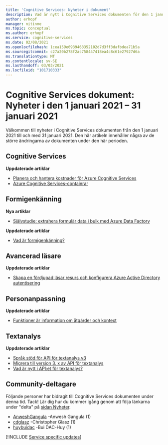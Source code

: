 ```yaml
---
title: 'Cognitive Services: Nyheter i dokument'
description: Vad är nytt i Cognitive Services dokumenten för den 1 januari 2021 – 31 januari 2021.
author: erhopf
manager: nitinme
ms.topic: conceptual
ms.author: erhopf
ms.service: cognitive-services
ms.date: 02/08/2021
ms.openlocfilehash: 1cea159e6939463352102d7d3ff3dafbdea71b5a
ms.sourcegitcommit: c27a20b278f2ac758447418ea4c8c61e27927d6a
ms.translationtype: MT
ms.contentlocale: sv-SE
ms.lasthandoff: 03/03/2021
ms.locfileid: "101710333"
---
```

# <a name="cognitive-services-docs-whats-new-for-january-1-2021---january-31-2021"></a>Cognitive Services dokument: Nyheter i den 1 januari 2021 – 31 januari 2021

Välkommen till nyheter i Cognitive Services dokumenten från den 1 januari 2021 till och med 31 januari 2021. Den här artikeln innehåller några av de större ändringarna av dokumenten under den här perioden.

## <a name="cognitive-services"></a>Cognitive Services

**Uppdaterade artiklar**

- [Planera och hantera kostnader för Azure Cognitive Services](plan-manage-costs.md)
- [Azure Cognitive Services-containrar](cognitive-services-container-support.md)

## <a name="form-recognizer"></a>Formigenkänning

**Nya artiklar**

- [Självstudie: extrahera formulär data i bulk med Azure Data Factory](./form-recognizer/tutorial-bulk-processing.md)

**Uppdaterade artiklar**

- [Vad är formigenkänning?](./form-recognizer/overview.md)

## <a name="immersive-reader"></a>Avancerad läsare

**Uppdaterade artiklar**

- [Skapa en fördjupad läsar resurs och konfigurera Azure Active Directory autentisering](./immersive-reader/how-to-create-immersive-reader.md)

## <a name="personalizer"></a>Personanpassning

**Uppdaterade artiklar**

- [Funktioner är information om åtgärder och kontext](./personalizer/concepts-features.md)

## <a name="text-analytics"></a>Textanalys

**Uppdaterade artiklar**

- [Språk stöd för API för textanalys v3](./text-analytics/language-support.md)
- [Migrera till version 3. x av API för textanalys](./text-analytics/migration-guide.md)
- [Vad är nytt i API:et för textanalys?](./text-analytics/whats-new.md)

## <a name="community-contributors"></a>Community-deltagare

Följande personer har bidragit till Cognitive Services dokumenten under denna tid. Tack! Lär dig hur du kommer igång genom att följa länkarna under "delta" på [sidan Nyheter](index.yml).

- [AnweshGangula](https://github.com/AnweshGangula) -Anwesh Gangula (1)
- [cdglasz](https://github.com/cdglasz) -Christopher Glasz (1)
- [huybuidac](https://github.com/huybuidac) -Bui DAC-Huy (1)

[!INCLUDE [Service specific updates](./includes/service-specific-updates.md)]